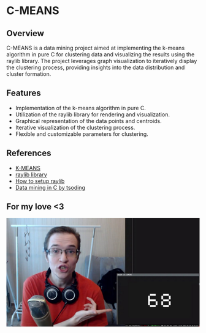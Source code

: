 # C-MEANS

## Overview

C-MEANS is a data mining project aimed at implementing the k-means algorithm in pure C for clustering data and visualizing the results using the raylib library. The project leverages graph visualization to iteratively display the clustering process, providing insights into the data distribution and cluster formation.

## Features

- Implementation of the k-means algorithm in pure C.
- Utilization of the raylib library for rendering and visualization.
- Graphical representation of the data points and centroids.
- Iterative visualization of the clustering process.
- Flexible and customizable parameters for clustering.

## References

- [K-MEANS](https://en.wikipedia.org/wiki/K-means_clustering)
- [raylib library](https://www.raylib.com/)
- [How to setup raylib](https://youtu.be/-F6THkPkF2I)
- [Data mining in C by tsoding](https://www.youtube.com/watch?v=kH-hqG34ylA&t=692s&pp=ygUNZGF0YSBtYW5pbmcgYw%3D%3D)

## For my love <3 

![Nerd](images/nerd.jpg)
